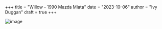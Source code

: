 +++
title = "Willow - 1990 Mazda Miata"
date = "2023-10-06"
author = "Ivy Duggan"
draft = true
+++

![image](/img/parked1.jpg)
